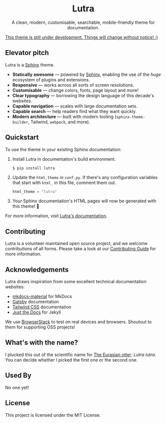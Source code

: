 <h1 align="center">Lutra</h1>
<p align="center">A clean, modern, customisable, searchable, mobile-friendly theme for documentation.</p>
<a href="https://pradyunsg.me/lutra/">
  <!-- <img align="center" src="https://github.com/pradyunsg/lutra/raw/main/docs/_static/demo.png" alt="Demo image"> -->
  <p>This theme is still under development. Things will change without notice! :)</p>
</a>

## Elevator pitch

<!-- start elevator-pitch -->

Lutra is a [Sphinx] theme.

- **Statically awesome** — powered by [Sphinx], enabling the use of the _huge_ ecosystem of plugins and extensions.
- **Responsive** — works across all sorts of screen resolutions.
- **Customisable** — change colors, fonts, page layout and more!
- **Clear typography** — borrowing the design language of this decade's websites.
- **Capable navigation** — scales with large documentation sets.
- **Capable search** — help readers find what they want quickly.
- **Modern architecture** — built with modern tooling (`sphinx-theme-builder`, Tailwind, `webpack`, and more).

<!-- end elevator-pitch -->

## Quickstart

<!-- start quickstart -->

To use the theme in your existing Sphinx documentation:

1. Install Lutra in documentation's build environment.

   ```console
   $ pip install lutra
   ```

1. Update the `html_theme` in `conf.py`. If there's any configuration variables that start with `html_` in this file, comment them out.

   ```py
   html_theme = "lutra"
   ```

1. Your Sphinx documentation's HTML pages will now be generated with this theme! 🎉

[pypi]: https://pypi.org/project/lutra/

<!-- end quickstart -->

For more information, visit [Lutra's documentation][quickstart-docs].

[quickstart-docs]: https://pradyunsg.me/lutra/quickstart

## Contributing

Lutra is a volunteer maintained open source project, and we welcome contributions of all forms. Please take a look at our [Contributing Guide](https://pradyunsg.me/lutra/contributing/) for more information.

## Acknowledgements

Lutra draws inspiration from some excellent technical documentation websites:

- [mkdocs-material] for MkDocs
- [Gatsby] documentation
- [Tailwind CSS] documentation
- [Just the Docs] for Jekyll

We use [BrowserStack] to test on real devices and browsers. Shoutout to them for supporting OSS projects!

[mkdocs-material]: https://squidfunk.github.io/mkdocs-material/
[just the docs]: https://just-the-docs.github.io/just-the-docs/
[gatsby]: https://www.gatsbyjs.com/docs/
[tailwind css]: https://tailwindcss.com/docs
[browserstack]: https://browserstack.com/
[sphinx]: https://www.sphinx-doc.org/

## What's with the name?

I plucked this out of the scientific name for [The Eurasian otter](https://en.wikipedia.org/wiki/Eurasian_otter): _Lutra lutra_. You can decide whether I picked the first one or the second one.

## Used By

No one yet!

## License

This project is licensed under the MIT License.
